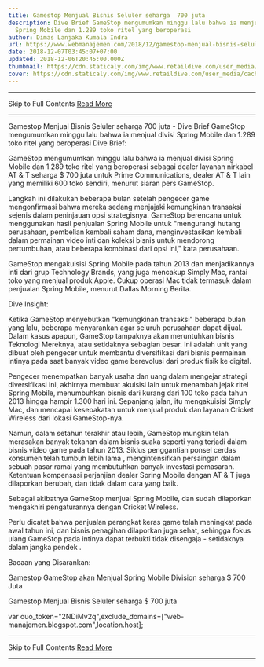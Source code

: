 ```yaml
---
title: Gamestop Menjual Bisnis Seluler seharga  700 juta
description: Dive Brief GameStop mengumumkan minggu lalu bahwa ia menjual divisi
  Spring Mobile dan 1.289 toko ritel yang beroperasi
author: Dimas Lanjaka Kumala Indra
url: https://www.webmanajemen.com/2018/12/gamestop-menjual-bisnis-seluler-seharga.html
date: 2018-12-07T03:45:07+07:00
updated: 2018-12-06T20:45:00.000Z
thumbnail: https://cdn.staticaly.com/img/www.retaildive.com/user_media/cache/ca/af/caaf3c5c453af06608ab5eafbf455a0a.jpg
cover: https://cdn.staticaly.com/img/www.retaildive.com/user_media/cache/ca/af/caaf3c5c453af06608ab5eafbf455a0a.jpg
---
```


<hr/> Skip to Full Contents <a href="https://www.webmanajemen.com/2018/12/gamestop-menjual-bisnis-seluler-seharga.html" rel="follow" class="button" id="read-more">Read More</a> <hr/> Gamestop Menjual Bisnis Seluler seharga  700 juta - Dive Brief GameStop mengumumkan minggu lalu bahwa ia menjual divisi Spring Mobile dan 1.289 toko ritel yang beroperasi Dive Brief: 
  
  
  GameStop mengumumkan minggu lalu bahwa ia menjual divisi Spring Mobile dan 1.289 toko ritel yang beroperasi sebagai dealer layanan nirkabel AT & T seharga $ 700 juta untuk Prime Communications, dealer AT & T lain yang memiliki 600 toko sendiri, menurut siaran pers GameStop. 
  
  Langkah ini dilakukan beberapa bulan setelah pengecer game mengonfirmasi bahwa mereka sedang menjajaki kemungkinan transaksi sejenis dalam peninjauan opsi strategisnya.  GameStop berencana untuk menggunakan hasil penjualan Spring Mobile untuk "mengurangi hutang perusahaan, pembelian kembali saham dana, menginvestasikan kembali dalam permainan video inti dan koleksi bisnis untuk mendorong pertumbuhan, atau beberapa kombinasi dari opsi ini," kata perusahaan. 
  
  GameStop mengakuisisi Spring Mobile pada tahun 2013 dan menjadikannya inti dari grup Technology Brands, yang juga mencakup Simply Mac, rantai toko yang menjual produk Apple. Cukup operasi Mac tidak termasuk dalam penjualan Spring Mobile, menurut Dallas Morning Berita. 
  
  



  



  
  Dive Insight: 
  
  Ketika GameStop menyebutkan "kemungkinan transaksi" beberapa bulan yang lalu, beberapa menyarankan agar seluruh perusahaan dapat dijual.  Dalam kasus apapun, GameStop tampaknya akan meruntuhkan bisnis Teknologi Mereknya, atau setidaknya sebagian besar.  Ini adalah unit yang dibuat oleh pengecer untuk membantu diversifikasi dari bisnis permainan intinya pada saat banyak video game berevolusi dari produk fisik ke digital. 
  
  Pengecer menempatkan banyak usaha dan uang dalam mengejar strategi diversifikasi ini, akhirnya membuat akuisisi lain untuk menambah jejak ritel Spring Mobile, menumbuhkan bisnis dari kurang dari 100 toko pada tahun 2013 hingga hampir 1.300 hari ini.  Sepanjang jalan, itu mengakuisisi Simply Mac, dan mencapai kesepakatan untuk menjual produk dan layanan Cricket Wireless dari lokasi GameStop-nya. 
  
  Namun, dalam setahun terakhir atau lebih, GameStop mungkin telah merasakan banyak tekanan dalam bisnis suaka seperti yang terjadi dalam bisnis video game pada tahun 2013. Siklus penggantian ponsel cerdas konsumen telah tumbuh lebih lama , mengintensifkan persaingan dalam sebuah pasar ramai yang membutuhkan banyak investasi pemasaran.  Ketentuan kompensasi perjanjian dealer Spring Mobile dengan AT & T juga dilaporkan berubah, dan tidak dalam cara yang baik. 
  
  Sebagai akibatnya GameStop menjual Spring Mobile, dan sudah dilaporkan mengakhiri pengaturannya dengan Cricket Wireless. 
  
  Perlu dicatat bahwa penjualan perangkat keras game telah meningkat pada awal tahun ini, dan bisnis penagihan dilaporkan juga sehat, sehingga fokus ulang GameStop pada intinya dapat terbukti tidak disengaja - setidaknya dalam jangka pendek . 
  
  
  
  Bacaan yang Disarankan: 
  
  Gamestop GameStop akan Menjual Spring Mobile Division seharga $ 700 Juta 
  
  
  
  
  Gamestop Menjual Bisnis Seluler seharga $ 700 juta 
  
  var ouo_token="2NDiMv2q",exclude_domains=["web-manajemen.blogspot.com",location.host]; <hr/> Skip to Full Contents <a href="https://www.webmanajemen.com/2018/12/gamestop-menjual-bisnis-seluler-seharga.html" rel="follow" class="button" id="read-more">Read More</a> <hr/>